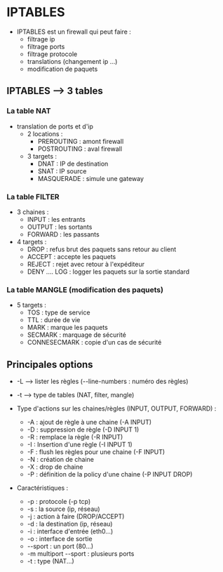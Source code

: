 # IPTABLES

- IPTABLES est un firewall qui peut faire :
	- filtrage ip
	- filtrage ports
	- filtrage protocole
	- translations (changement ip ...)
	- modification de paquets
	
## IPTABLES --> 3 tables  

### La table NAT 
- translation de ports et d'ip
	- 2 locations :
		- PREROUTING : amont firewall
		- POSTROUTING : aval firewall
	- 3 targets :
		- DNAT : IP de destination
		- SNAT : IP source
		- MASQUERADE : simule une gateway
		
### La table FILTER 
- 3 chaines :
	- INPUT : les entrants
	- OUTPUT : les sortants
	- FORWARD : les passants
- 4 targets :
	- DROP : refus brut des paquets sans retour au client
	- ACCEPT : accepte les paquets
	- REJECT : rejet avec retour à l'expéditeur
	- DENY
	.... LOG : logger les paquets sur la sortie standard
		  
### La table MANGLE (modification des paquets)
- 5 targets :
	- TOS : type de service
	- TTL : durée de vie
	- MARK : marque les paquets
	- SECMARK : marquage de sécurité
	- CONNESECMARK : copie d'un cas de sécurité
		
## Principales options

- -L --> lister les règles (--line-numbers : numéro des règles)

- -t --> type de tables (NAT, filter, mangle)

- Type d'actions sur les chaines/règles (INPUT, OUTPUT, FORWARD) :
	- -A : ajout de règle à une chaine (-A INPUT)
	- -D : suppression de règle (-D INPUT 1)
	- -R : remplace la règle (-R INPUT)
	- -I : Insertion d'une règle (-I INPUT 1)
	- -F : flush les règles pour une chaine (-F INPUT)
	- -N : création de chaine
	- -X : drop de chaine
	- -P : définition de la policy d'une chaine (-P INPUT DROP)
	
- Caractéristiques :
	- -p : protocole (-p tcp)
	- -s : la source (ip, réseau)
	- -j : action à faire (DROP/ACCEPT)
	- -d : la destination (ip, réseau)
	- -i : interface d'entrée (eth0...)
	- -o : interface de sortie
	- --sport <port> : un port (80...)
	- -m multiport --sport <ports> : plusieurs ports
	- -t : type (NAT...)
